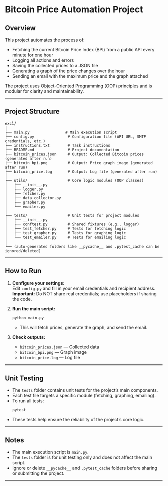 # Bitcoin Price Automation Project

## Overview

This project automates the process of:
- Fetching the current Bitcoin Price Index (BPI) from a public API every minute for one hour
- Logging all actions and errors
- Saving the collected prices to a JSON file
- Generating a graph of the price changes over the hour
- Sending an email with the maximum price and the graph attached

The project uses Object-Oriented Programming (OOP) principles and is modular for clarity and maintainability.

---

## Project Structure

```
exc1/
│
├── main.py                # Main execution script
├── config.py               # Configuration file (API URL, SMTP credentials, etc.)
├── instructions.txt        # Task instructions
├── README.md               # Project documentation
├── bitcoin_prices.json     # Output: Collected Bitcoin prices (generated after run)
├── bitcoin_bpi.png         # Output: Price graph image (generated after run)
├── bitcoin_price.log       # Output: Log file (generated after run)
│
├── utils/                  # Core logic modules (OOP classes)
│   ├── __init__.py
│   ├── logger.py
│   ├── fetcher.py
│   ├── data_collector.py
│   ├── grapher.py
│   └── emailer.py
│
├── tests/                  # Unit tests for project modules
│   ├── __init__.py
│   ├── conftest.py         # Shared fixtures (e.g., logger)
│   ├── test_fetcher.py     # Tests for fetching logic
│   ├── test_grapher.py     # Tests for graphing logic
│   └── test_emailer.py     # Tests for emailing logic
│
└── (auto-generated folders like __pycache__ and .pytest_cache can be ignored/deleted)
```

---

## How to Run

1. **Configure your settings:**  
   Edit `config.py` and fill in your email credentials and recipient address.  
   **Important:** Do NOT share real credentials; use placeholders if sharing the code.

2. **Run the main script:**  
   ```bash
   python main.py
   ```
   - This will fetch prices, generate the graph, and send the email.

3. **Check outputs:**  
   - `bitcoin_prices.json` — Collected data
   - `bitcoin_bpi.png` — Graph image
   - `bitcoin_price.log` — Log file

---

## Unit Testing

- The `tests` folder contains unit tests for the project’s main components.
- Each test file targets a specific module (fetching, graphing, emailing).
- To run all tests:
  ```bash
  pytest
  ```
- These tests help ensure the reliability of the project’s core logic.

---

## Notes

- The main execution script is `main.py`.
- The `tests` folder is for unit testing only and does not affect the main script.
- Ignore or delete `__pycache__` and `.pytest_cache` folders before sharing or submitting the project.

---